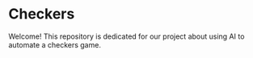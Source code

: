# Checkers

Welcome! This repository is dedicated for our project about using AI to automate a checkers game.
